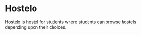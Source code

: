 # Hostelo
Hostelo is hostel for students where students can browse hostels depending upon their choices. 

